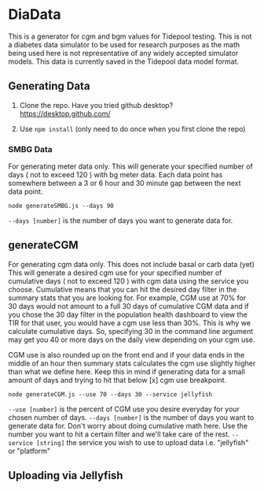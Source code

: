 # DiaData

This is a generator for cgm and bgm values for Tidepool testing. This is not a diabetes data simulator to be used for research purposes as the math being used here is not representative of any widely accepted simulator models. This data is currently saved in the Tidepool data model format.

## Generating Data

1. Clone the repo. Have you tried github desktop? https://desktop.github.com/

2. Use `npm install` (only need to do once when you first clone the repo)

### SMBG Data

For generating meter data only. This will generate your specified number of days ( not to exceed 120 ) with bg meter data. Each data point has somewhere between a 3 or 6 hour and 30 minute gap between the next data point.

 `node generateSMBG.js --days 90`

 `--days [number]` is the number of days you want to generate data for.
## generateCGM

For generating cgm data only. This does not include basal or carb data (yet) This will generate a desired cgm use for your specified number of cumulative days ( not to exceed 120 ) with cgm data using the service you choose. Cumulative means that you can hit the desired day filter in the summary stats that you are looking for. For example, CGM use at 70% for 30 days would not amount to a full 30 days of cumulative CGM data and if you chose the 30 day filter in the population health dashboard to view the TIR for that user, you would have a cgm use less than 30%. This is why we calculate cumulative days. So, specifying 30 in the command line argument may get you 40 or more days on the daily view depending on your cgm use.

CGM use is also rounded up on the front end and if your data ends in the middle of an hour then summary stats calculates the cgm use slightly higher than what we define here. Keep this in mind if generating data for a small amount of days and trying to hit that below [x] cgm use breakpoint. 

 `node generateCGM.js --use 70 --days 30 --service jellyfish`

`--use [number]` is the percent of CGM use you desire everyday for your chosen number of days.
`--days [number]` is the number of days you want to generate data for. Don't worry about doing cumulative math here. Use the number you want to hit a certain filter and we'll take care of the rest.
`--service [string]` the service you wish to use to upload data i.e. "jellyfish" or "platform"


## Uploading via Jellyfish